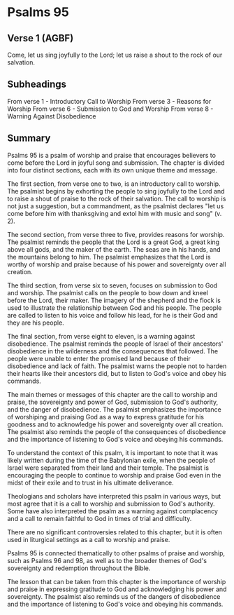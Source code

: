 # Psalms 95

## Verse 1 (AGBF)

Come, let us sing joyfully to the Lord; let us raise a shout to the rock of our salvation.

## Subheadings

From verse 1 - Introductory Call to Worship
From verse 3 - Reasons for Worship
From verse 6 - Submission to God and Worship
From verse 8 - Warning Against Disobedience

## Summary

Psalms 95 is a psalm of worship and praise that encourages believers to come before the Lord in joyful song and submission. The chapter is divided into four distinct sections, each with its own unique theme and message.

The first section, from verse one to two, is an introductory call to worship. The psalmist begins by exhorting the people to sing joyfully to the Lord and to raise a shout of praise to the rock of their salvation. The call to worship is not just a suggestion, but a commandment, as the psalmist declares "let us come before him with thanksgiving and extol him with music and song" (v. 2).

The second section, from verse three to five, provides reasons for worship. The psalmist reminds the people that the Lord is a great God, a great king above all gods, and the maker of the earth. The seas are in his hands, and the mountains belong to him. The psalmist emphasizes that the Lord is worthy of worship and praise because of his power and sovereignty over all creation.

The third section, from verse six to seven, focuses on submission to God and worship. The psalmist calls on the people to bow down and kneel before the Lord, their maker. The imagery of the shepherd and the flock is used to illustrate the relationship between God and his people. The people are called to listen to his voice and follow his lead, for he is their God and they are his people.

The final section, from verse eight to eleven, is a warning against disobedience. The psalmist reminds the people of Israel of their ancestors' disobedience in the wilderness and the consequences that followed. The people were unable to enter the promised land because of their disobedience and lack of faith. The psalmist warns the people not to harden their hearts like their ancestors did, but to listen to God's voice and obey his commands.

The main themes or messages of this chapter are the call to worship and praise, the sovereignty and power of God, submission to God's authority, and the danger of disobedience. The psalmist emphasizes the importance of worshiping and praising God as a way to express gratitude for his goodness and to acknowledge his power and sovereignty over all creation. The psalmist also reminds the people of the consequences of disobedience and the importance of listening to God's voice and obeying his commands.

To understand the context of this psalm, it is important to note that it was likely written during the time of the Babylonian exile, when the people of Israel were separated from their land and their temple. The psalmist is encouraging the people to continue to worship and praise God even in the midst of their exile and to trust in his ultimate deliverance.

Theologians and scholars have interpreted this psalm in various ways, but most agree that it is a call to worship and submission to God's authority. Some have also interpreted the psalm as a warning against complacency and a call to remain faithful to God in times of trial and difficulty.

There are no significant controversies related to this chapter, but it is often used in liturgical settings as a call to worship and praise.

Psalms 95 is connected thematically to other psalms of praise and worship, such as Psalms 96 and 98, as well as to the broader themes of God's sovereignty and redemption throughout the Bible.

The lesson that can be taken from this chapter is the importance of worship and praise in expressing gratitude to God and acknowledging his power and sovereignty. The psalmist also reminds us of the dangers of disobedience and the importance of listening to God's voice and obeying his commands.